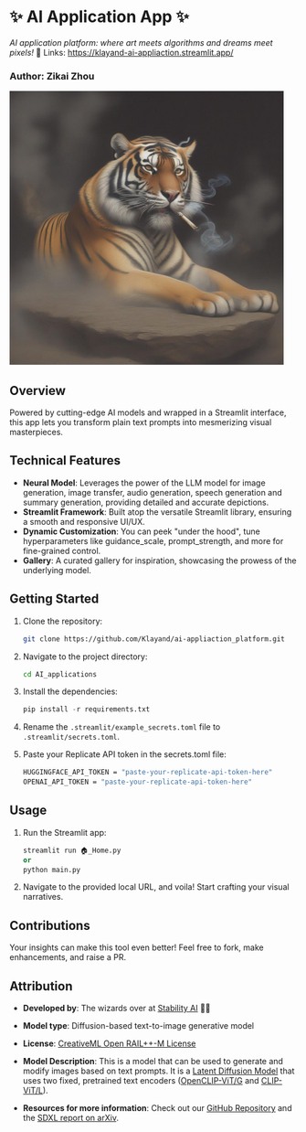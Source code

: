 # ✨ AI Application App ✨
_AI application platform: where art meets algorithms and dreams meet pixels!_ 🚀
Links: https://klayand-ai-appliaction.streamlit.app/

### Author: Zikai Zhou

![Smoking Tiger](./gallery/A_smoking_tiger.png)

## Overview

Powered by cutting-edge AI models and wrapped in a Streamlit interface, this app lets you transform plain text prompts into mesmerizing visual masterpieces.

## Technical Features

- **Neural Model**: Leverages the power of the LLM model for image generation, image transfer, audio generation, speech generation and summary generation, providing detailed and accurate depictions.
- **Streamlit Framework**: Built atop the versatile Streamlit library, ensuring a smooth and responsive UI/UX.
- **Dynamic Customization**: You can peek "under the hood", tune hyperparameters like guidance_scale, prompt_strength, and more for fine-grained control.
- **Gallery**: A curated gallery for inspiration, showcasing the prowess of the underlying model.

## Getting Started

1. Clone the repository:

   ```bash
   git clone https://github.com/Klayand/ai-appliaction_platform.git
   ```

2. Navigate to the project directory:

   ```bash
   cd AI_applications
   ```

3. Install the dependencies:

   ```python
   pip install -r requirements.txt
   ```

4. Rename the `.streamlit/example_secrets.toml` file to `.streamlit/secrets.toml`.

5. Paste your Replicate API token in the secrets.toml file:

   ```bash
   HUGGINGFACE_API_TOKEN = "paste-your-replicate-api-token-here"
   OPENAI_API_TOKEN = "paste-your-replicate-api-token-here"
   ```

## Usage

1. Run the Streamlit app:

   ```python
   streamlit run 🏠_Home.py
   or
   python main.py 
   ```

2. Navigate to the provided local URL, and voila! Start crafting your visual narratives.

## Contributions

Your insights can make this tool even better! Feel free to fork, make enhancements, and raise a PR.

## Attribution

- **Developed by**: The wizards over at [Stability AI](https://stability.ai/) 🧙‍♂️

- **Model type**: Diffusion-based text-to-image generative model

- **License**: [CreativeML Open RAIL++-M License](https://huggingface.co/stabilityai/stable-diffusion-xl-base-1.0/blob/main/LICENSE.md)

- **Model Description**: This is a model that can be used to generate and modify images based on text prompts. It is a [Latent Diffusion Model](https://arxiv.org/abs/2112.10752) that uses two fixed, pretrained text encoders ([OpenCLIP-ViT/G](https://github.com/mlfoundations/open_clip) and [CLIP-ViT/L](https://github.com/openai/CLIP/tree/main)).

- **Resources for more information**: Check out our [GitHub Repository](https://github.com/Stability-AI/generative-models) and the [SDXL report on arXiv](https://arxiv.org/abs/2307.01952).
